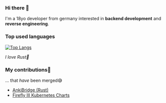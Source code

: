 ### Hi there 👋

I'm a 18yo developer from germany interested in **backend development** and **reverse engineering**.
### Top used languages
[![Top Langs](https://github-readme-stats-3cu3p1kf5-codecrafter404.vercel.app/api/top-langs/?username=codecrafter404&count_private=true&layout=compact)](https://github.com/anuraghazra/github-readme-stats)

*I love Rust🦀*
### My contributions👯
... that _have_ been merged😅
- [AnkiBridge (Rust)](https://gitlab.com/kerkmann/anki_bridge/-/merge_requests/5)
- [Firefly III Kubernetes Charts](https://github.com/firefly-iii/kubernetes/pull/82)
<!--
**codecrafter404/codecrafter404** is a ✨ _special_ ✨ repository because its `README.md` (this file) appears on your GitHub profile.

Here are some ideas to get you started:

- 🔭 I’m currently working on ...
- 🌱 I’m currently learning ...
- 👯 I’m looking to collaborate on ...
- 🤔 I’m looking for help with ...
- 💬 Ask me about ...
- 📫 How to reach me: ...
- 😄 Pronouns: ...
- ⚡ Fun fact: ...
-->
